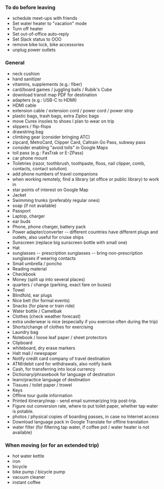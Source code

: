### To do before leaving

- schedule meet-ups with friends
- Set water heater to "vacation" mode
- Turn off heater
- Set out-of-office auto-reply
- Set Slack status to OOO
- remove bike lock, bike accessories
- unplug power outlets


### General

- neck cushion
- hand sanitizer
- vitamins, supplements (e.g.: fiber)
- card/board games / juggling balls / Rubik's Cube
- download transit map PDF for destination
- adapters (e.g.: USB-C to HDMI)
- HDMI cable
- extension cable / extension cord / power cord / power strip
- plastic bags, trash bags, extra Ziploc bags
- move Curex insoles to shoes I plan to wear on trip
- slippers / flip-flops
- drawstring bag
- climbing gear (consider bringing ATC)
- zipcard, MetroCard, Clipper Card, Caltrain Go Pass, subway pass
- consider enabling "avoid tolls" in Google Maps
- toll pass (e.g.: FasTrak or E-ZPass)
- car phone mount
- Toiletries (razor, toothbrush, toothpaste, floss, nail clipper, comb, contacts, contact solution)
- add phone numbers of travel companions
- when working remotely, find a library (at office or public library) to work in
- star points of interest on Google Map
- Jacket
- Swimming trunks (preferably regular ones)
- soap (if not available)
- Passport
- Laptop, charger
- ear buds
- Phone, phone charger, battery pack
- Power adapter/converter -- different countries have different plugs and outlets, also useful for cruise ships
- Sunscreen (replace big sunscreen bottle with small one)
- Hat
- sunglasses
-- prescription sunglasses
-- bring non-prescription sunglasses if wearing contacts
- Small umbrella / poncho
- Reading material
- Checkbook
- Money (split up into several places)
- quarters / change (parking, exact fare on buses)
- Towel
- Blindfold, ear plugs
- Nice belt (for formal events)
- Snacks (for plane or train ride)
- Water bottle / Camelbak
- Clothes (check weather forecast)
- extra underwear is nice (especially if you exercise often during the trip)
- Shorts/change of clothes for exercising
- Laundry bag
- Notebook / loose leaf paper / sheet protectors
- Clipboard
- whiteboard, dry erase markers
- Halt mail / newspaper
- Notify credit card company of travel destination
- ATM/debit card for withdrawals, also notify bank
- Cash, for transferring into local currency
- Dictionary/phrasebook for language of destination
- learn/practice language of destination
- Tissues / toilet paper / trowel
- Keys
- Offline tour guide information
- Printed itinerary/map - send email summarizing trip post-trip.
- Figure out conversion rate, where to put toilet paper, whether tap water is potable.
- photos / physical copies of boarding passes, in case no Internet access
- Download language pack in Google Translate for offline translation
- water filter (for filtering tap water, if coffee pot / water heater is not available)


### When moving (or for an extended trip)

- hot water kettle
- iron
- bicycle
- bike pump / bicycle pump
- vacuum cleaner
- instant coffee
